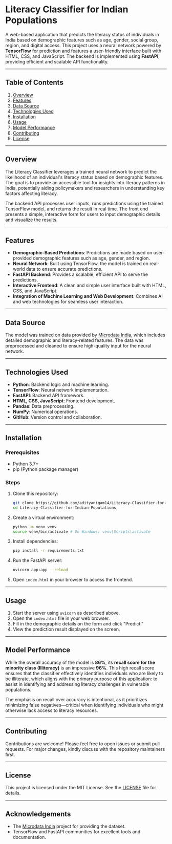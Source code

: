 # Literacy Classifier for Indian Populations

A web-based application that predicts the literacy status of individuals in India based on demographic features such as age, gender, social group, region, and digital access. This project uses a neural network powered by **TensorFlow** for prediction and features a user-friendly interface built with HTML, CSS, and JavaScript. The backend is implemented using **FastAPI**, providing efficient and scalable API functionality.

---

## Table of Contents
1. [Overview](#overview)
2. [Features](#features)
3. [Data Source](#data-source)
4. [Technologies Used](#technologies-used)
5. [Installation](#installation)
6. [Usage](#usage)
7. [Model Performance](#model-performance)
8. [Contributing](#contributing)
9. [License](#license)

---

## Overview

The Literacy Classifier leverages a trained neural network to predict the likelihood of an individual's literacy status based on demographic features. The goal is to provide an accessible tool for insights into literacy patterns in India, potentially aiding policymakers and researchers in understanding key factors affecting literacy.

The backend API processes user inputs, runs predictions using the trained TensorFlow model, and returns the result in real time. The front end presents a simple, interactive form for users to input demographic details and visualize the results.

---

## Features

- **Demographic-Based Predictions**: Predictions are made based on user-provided demographic features such as age, gender, and region.
- **Neural Network**: Built using TensorFlow, the model is trained on real-world data to ensure accurate predictions.
- **FastAPI Backend**: Provides a scalable, efficient API to serve the predictions.
- **Interactive Frontend**: A clean and simple user interface built with HTML, CSS, and JavaScript.
- **Integration of Machine Learning and Web Development**: Combines AI and web technologies for seamless user interaction.

---

## Data Source

The model was trained on data provided by [Microdata India](https://microdata.gov.in/nada43/index.php/catalog/151/data_dictionary), which includes detailed demographic and literacy-related features. The data was preprocessed and cleaned to ensure high-quality input for the neural network.

---

## Technologies Used

- **Python**: Backend logic and machine learning.
- **TensorFlow**: Neural network implementation.
- **FastAPI**: Backend API framework.
- **HTML, CSS, JavaScript**: Frontend development.
- **Pandas**: Data preprocessing.
- **NumPy**: Numerical operations.
- **GitHub**: Version control and collaboration.

---

## Installation

### Prerequisites

- Python 3.7+
- pip (Python package manager)

### Steps

1. Clone this repository:
    ```bash
    git clone https://github.com/adityanigam14/Literacy-Classifier-for-Indian-Populations.git
    cd Literacy-Classifier-for-Indian-Populations
    ```

2. Create a virtual environment:
    ```bash
    python -m venv venv
    source venv/bin/activate # On Windows: venv\Scripts\activate
    ```

3. Install dependencies:
    ```bash
    pip install -r requirements.txt
    ```

4. Run the FastAPI server:
    ```bash
    uvicorn app:app --reload
    ```

5. Open `index.html` in your browser to access the frontend.

---

## Usage

1. Start the server using `uvicorn` as described above.
2. Open the `index.html` file in your web browser.
3. Fill in the demographic details on the form and click "Predict."
4. View the prediction result displayed on the screen.

---

## Model Performance

While the overall accuracy of the model is **86%**, its **recall score for the minority class (Illiteracy)** is an impressive **96%**. This high recall score ensures that the classifier effectively identifies individuals who are likely to be illiterate, which aligns with the primary purpose of this application: to assist in identifying and addressing literacy challenges in vulnerable populations.

The emphasis on recall over accuracy is intentional, as it prioritizes minimizing false negatives—critical when identifying individuals who might otherwise lack access to literacy resources. 

---

## Contributing

Contributions are welcome! Please feel free to open issues or submit pull requests. For major changes, kindly discuss with the repository maintainers first.

---

## License

This project is licensed under the MIT License. See the [LICENSE](LICENSE) file for details.

---

## Acknowledgements

- The [Microdata India](https://microdata.gov.in/nada43/index.php/catalog/151/data_dictionary) project for providing the dataset.
- TensorFlow and FastAPI communities for excellent tools and documentation.
